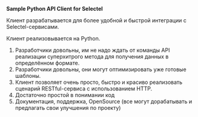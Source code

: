 **Sample Python API Client for Selectel**

Клиент разрабатывается для более удобной и быстрой интеграции с Selectel-сервисами.

Клиент реализовывается на Python.

1. Разработчики довольны, им не надо ждать от команды API реализации суперхитрого метода для получения данных в определённом формате.
2. Разработчики довольны, они могут оптимизировать уже готовые шаблоны.
3. Клиент позволяет очень просто, быстро и красиво реализовать сценарий RESTful-сервиса с использованием HTTP.
4. Достаточно простой в понимании код
5. Документация, поддержка, OpenSource (все могут дорабатывать и предлагать свои улучшения по проекту)